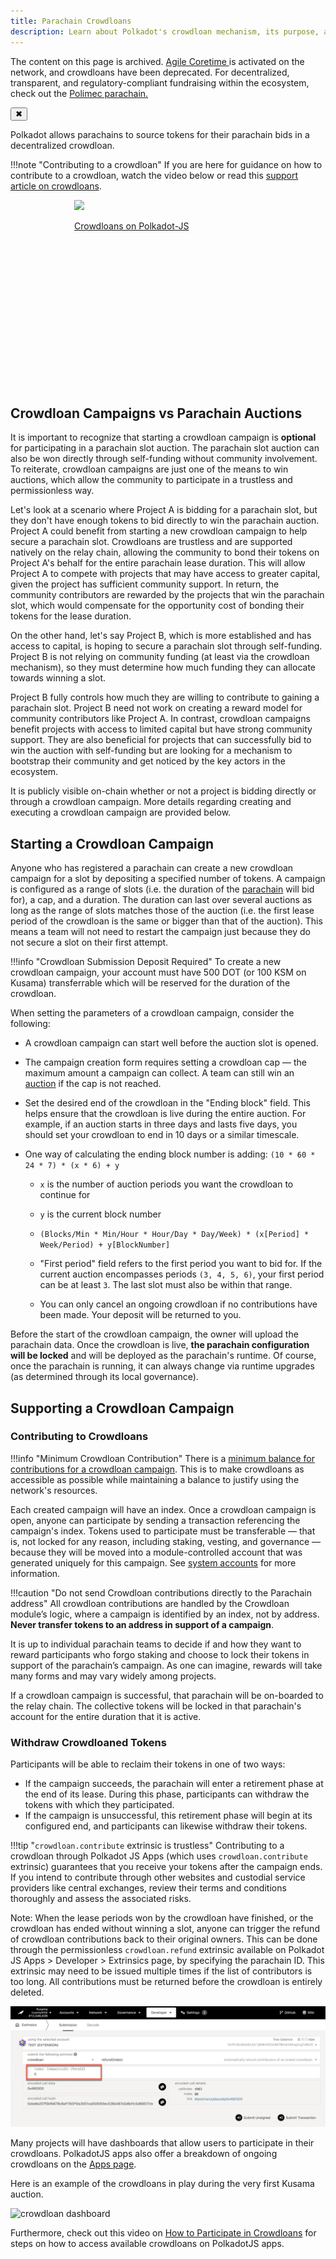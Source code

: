```yaml
---
title: Parachain Crowdloans
description: Learn about Polkadot's crowdloan mechanism, its purpose, and how to participate in parachain auctions.
---
```


<!-- MessageBox -->
<div id="messageBox" class="floating-message-box">
  <p>
    The content on this page is archived.
    <a href="../learn-agile-coretime" target="_blank" rel="noopener noreferrer">
      Agile Coretime
    </a>
    is activated on the network, and crowdloans have been deprecated. For decentralized, transparent, and regulatory-compliant fundraising within the ecosystem, check out the
    <a href="https://www.polimec.org/" target="_blank" rel="noopener noreferrer">
      Polimec parachain.
    </a>
  </p>
  <button class="close-messagebox" aria-label="Close message">✖</button>
</div>

Polkadot allows parachains to source tokens for their parachain bids in a decentralized crowdloan.

!!!note "Contributing to a crowdloan"
    If you are here for guidance on how to contribute to a crowdloan, watch the video below or read this [support article on crowdloans](https://support.polkadot.network/support/solutions/articles/65000177341-how-to-participate-in-crowdloans-on-polkadot-or-kusama).

<div class="row" style="display: flex; gap: 20px; justify-content: center;">
  <!-- Card 1 -->
  <a 
    href="https://youtu.be/AA9mPANmzmU" 
    class="card-container" 
    data-aos="fade-up" 
    data-aos-delay="100" 
    style="width: 300px; height: 300px;"
  >
    <img src="https://img.youtube.com/vi/AA9mPANmzmU/0.jpg" class="card-image"/>
    <p class="card-title">Crowdloans on Polkadot-JS</p>
  </a>
</div>

## Crowdloan Campaigns vs Parachain Auctions

It is important to recognize that starting a crowdloan campaign is **optional** for participating in
a parachain slot auction. The parachain slot auction can also be won directly through self-funding
without community involvement. To reiterate, crowdloan campaigns are just one of the means to win
auctions, which allow the community to participate in a trustless and permissionless way.

Let's look at a scenario where Project A is bidding for a parachain slot, but they don't have enough
tokens to bid directly to win the parachain auction. Project A could benefit from starting a new
crowdloan campaign to help secure a parachain slot. Crowdloans are trustless and are supported
natively on the relay chain, allowing the community to bond their tokens on Project A's behalf for
the entire parachain lease duration. This will allow Project A to compete with projects that may
have access to greater capital, given the project has sufficient community support. In return, the
community contributors are rewarded by the projects that win the parachain slot, which would
compensate for the opportunity cost of bonding their tokens for the lease duration.

On the other hand, let's say Project B, which is more established and has access to capital, is
hoping to secure a parachain slot through self-funding. Project B is not relying on community
funding (at least via the crowdloan mechanism), so they must determine how much funding they can
allocate towards winning a slot.

Project B fully controls how much they are willing to contribute to gaining a parachain slot.
Project B need not work on creating a reward model for community contributors like Project A. In
contrast, crowdloan campaigns benefit projects with access to limited capital but have strong
community support. They are also beneficial for projects that can successfully bid to win the
auction with self-funding but are looking for a mechanism to bootstrap their community and get
noticed by the key actors in the ecosystem.

It is publicly visible on-chain whether or not a project is bidding directly or through a crowdloan
campaign. More details regarding creating and executing a crowdloan campaign are provided below.

## Starting a Crowdloan Campaign

Anyone who has registered a parachain can create a new crowdloan campaign for a slot by depositing a
specified number of tokens. A campaign is configured as a range of slots (i.e. the duration of the
[parachain](../learn-parachains.md) will bid for), a cap, and a duration. The duration can last over
several auctions as long as the range of slots matches those of the auction (i.e. the first lease
period of the crowdloan is the same or bigger than that of the auction). This means a team will not
need to restart the campaign just because they do not secure a slot on their first attempt.

!!!info "Crowdloan Submission Deposit Required"
    To create a new crowdloan campaign, your account must have 500 DOT (or 100 KSM on Kusama) transferrable which will be reserved for the duration of the crowdloan.

When setting the parameters of a crowdloan campaign, consider the following:

- A crowdloan campaign can start well before the auction slot is opened.
- The campaign creation form requires setting a crowdloan cap &mdash; the maximum amount a campaign
  can collect. A team can still win an [auction](./learn-auction.md) if the cap is not reached.
- Set the desired end of the crowdloan in the "Ending block" field. This helps ensure that the
  crowdloan is live during the entire auction. For example, if an auction starts in three days and
  lasts five days, you should set your crowdloan to end in 10 days or a similar timescale.
- One way of calculating the ending block number is adding: `(10 * 60 * 24 * 7) * (x * 6) + y`

  - `x` is the number of auction periods you want the crowdloan to continue for
  - `y` is the current block number

  - `(Blocks/Min * Min/Hour * Hour/Day * Day/Week) * (x[Period] * Week/Period) + y[BlockNumber]`

  - "First period" field refers to the first period you want to bid for. If the current auction
    encompasses periods `(3, 4, 5, 6)`, your first period can be at least `3`. The last slot must
    also be within that range.
  - You can only cancel an ongoing crowdloan if no contributions have been made. Your deposit will
    be returned to you.

Before the start of the crowdloan campaign, the owner will upload the parachain data. Once the
crowdloan is live, **the parachain configuration will be locked** and will be deployed as the
parachain's runtime. Of course, once the parachain is running, it can always change via runtime
upgrades (as determined through its local governance).

## Supporting a Crowdloan Campaign

### Contributing to Crowdloans

!!!info "Minimum Crowdloan Contribution"
    There is a [minimum balance for contributions for a crowdloan campaign](../../general/chain-state-values.md). This is to make crowdloans as accessible as possible while maintaining a balance to justify using the network's resources.

Each created campaign will have an index. Once a crowdloan campaign is open, anyone can participate
by sending a transaction referencing the campaign's index. Tokens used to participate must be
transferable &mdash; that is, not locked for any reason, including staking, vesting, and governance
&mdash; because they will be moved into a module-controlled account that was generated uniquely for
this campaign. See [system accounts](../learn-account-advanced.md#system-accounts) for more
information.

!!!caution "Do not send Crowdloan contributions directly to the Parachain address"
    All crowdloan contributions are handled by the Crowdloan module’s logic, where a campaign is identified by an index, not by address. **Never transfer tokens to an address in support of a campaign**.

It is up to individual parachain teams to decide if and how they want to reward participants who
forgo staking and choose to lock their tokens in support of the parachain’s campaign. As one can
imagine, rewards will take many forms and may vary widely among projects.

If a crowdloan campaign is successful, that parachain will be on-boarded to the relay chain. The
collective tokens will be locked in that parachain's account for the entire duration that it is
active.

### Withdraw Crowdloaned Tokens

Participants will be able to reclaim their tokens in one of two ways:

- If the campaign succeeds, the parachain will enter a retirement phase at the end of its lease.
  During this phase, participants can withdraw the tokens with which they participated.
- If the campaign is unsuccessful, this retirement phase will begin at its configured end, and
  participants can likewise withdraw their tokens.

!!!tip "`crowdloan.contribute` extrinsic is trustless"
    Contributing to a crowdloan through Polkadot JS Apps (which uses `crowdloan.contribute` extrinsic) guarantees that you receive your tokens after the campaign ends. If you intend to contribute through other websites and custodial service providers like central exchanges, review their terms and conditions thoroughly and assess the associated risks.

Note: When the lease periods won by the crowdloan have finished, or the crowdloan has ended without
winning a slot, anyone can trigger the refund of crowdloan contributions back to their original
owners. This can be done through the permissionless `crowdloan.refund` extrinsic available on
Polkadot JS Apps > Developer > Extrinsics page, by specifying the parachain ID. This extrinsic may
need to be issued multiple times if the list of contributors is too long. All contributions must be
returned before the crowdloan is entirely deleted.

![Crowdloan refund](../../assets/crowdloan-refund.png)

Many projects will have dashboards that allow users to participate in their crowdloans. PolkadotJS
apps also offer a breakdown of ongoing crowdloans on the
[Apps page](https://polkadot.js.org/apps/?rpc=wss%3A%2F%2Fkusama-rpc.polkadot.io#/parachains/crowdloan).

Here is an example of the crowdloans in play during the very first Kusama auction.

![crowdloan dashboard](../../assets/kusama-crowdloans.png)

Furthermore, check out this video on
[How to Participate in Crowdloans](https://www.youtube.com/watch?v=YrTxDufrcQM) for steps on how to
access available crowdloans on PolkadotJS apps.
